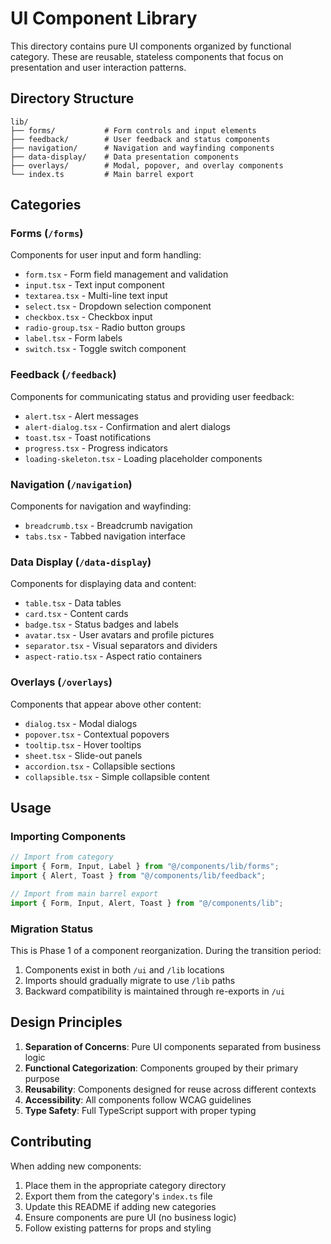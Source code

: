 # UI Component Library

This directory contains pure UI components organized by functional category. These are reusable, stateless components that focus on presentation and user interaction patterns.

## Directory Structure

```
lib/
├── forms/           # Form controls and input elements
├── feedback/        # User feedback and status components
├── navigation/      # Navigation and wayfinding components
├── data-display/    # Data presentation components
├── overlays/        # Modal, popover, and overlay components
└── index.ts         # Main barrel export
```

## Categories

### Forms (`/forms`)
Components for user input and form handling:
- `form.tsx` - Form field management and validation
- `input.tsx` - Text input component
- `textarea.tsx` - Multi-line text input
- `select.tsx` - Dropdown selection component
- `checkbox.tsx` - Checkbox input
- `radio-group.tsx` - Radio button groups
- `label.tsx` - Form labels
- `switch.tsx` - Toggle switch component

### Feedback (`/feedback`)
Components for communicating status and providing user feedback:
- `alert.tsx` - Alert messages
- `alert-dialog.tsx` - Confirmation and alert dialogs
- `toast.tsx` - Toast notifications
- `progress.tsx` - Progress indicators
- `loading-skeleton.tsx` - Loading placeholder components

### Navigation (`/navigation`)
Components for navigation and wayfinding:
- `breadcrumb.tsx` - Breadcrumb navigation
- `tabs.tsx` - Tabbed navigation interface

### Data Display (`/data-display`)
Components for displaying data and content:
- `table.tsx` - Data tables
- `card.tsx` - Content cards
- `badge.tsx` - Status badges and labels
- `avatar.tsx` - User avatars and profile pictures
- `separator.tsx` - Visual separators and dividers
- `aspect-ratio.tsx` - Aspect ratio containers

### Overlays (`/overlays`)
Components that appear above other content:
- `dialog.tsx` - Modal dialogs
- `popover.tsx` - Contextual popovers
- `tooltip.tsx` - Hover tooltips
- `sheet.tsx` - Slide-out panels
- `accordion.tsx` - Collapsible sections
- `collapsible.tsx` - Simple collapsible content

## Usage

### Importing Components

```typescript
// Import from category
import { Form, Input, Label } from "@/components/lib/forms";
import { Alert, Toast } from "@/components/lib/feedback";

// Import from main barrel export
import { Form, Input, Alert, Toast } from "@/components/lib";
```

### Migration Status

This is Phase 1 of a component reorganization. During the transition period:

1. Components exist in both `/ui` and `/lib` locations
2. Imports should gradually migrate to use `/lib` paths
3. Backward compatibility is maintained through re-exports in `/ui`

## Design Principles

1. **Separation of Concerns**: Pure UI components separated from business logic
2. **Functional Categorization**: Components grouped by their primary purpose
3. **Reusability**: Components designed for reuse across different contexts
4. **Accessibility**: All components follow WCAG guidelines
5. **Type Safety**: Full TypeScript support with proper typing

## Contributing

When adding new components:

1. Place them in the appropriate category directory
2. Export them from the category's `index.ts` file
3. Update this README if adding new categories
4. Ensure components are pure UI (no business logic)
5. Follow existing patterns for props and styling